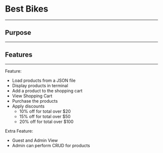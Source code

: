 # Best Bikes
--- 

## Purpose
---


## Features
---

Feature:

- Load products from a JSON file
- Display products in terminal
- Add a product to the shopping cart
- View Shopping Cart
- Purchase the products
- Apply discounts
  - 10% off for total over $20
  - 15% off for total over $50
  - 20% off for total over $100

Extra Feature:

- Guest and Admin View
- Admin can perform CRUD for products
